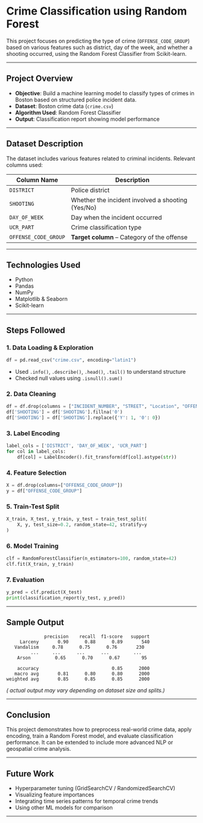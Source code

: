 
# Crime Classification using Random Forest

This project focuses on predicting the type of crime (`OFFENSE_CODE_GROUP`) based on various features such as district, day of the week, and whether a shooting occurred, using the Random Forest Classifier from Scikit-learn.

---

##  Project Overview

- **Objective**: Build a machine learning model to classify types of crimes in Boston based on structured police incident data.
- **Dataset**: Boston crime data (`crime.csv`)
- **Algorithm Used**: Random Forest Classifier
- **Output**: Classification report showing model performance

---

##  Dataset Description

The dataset includes various features related to criminal incidents. Relevant columns used:

| Column Name         | Description |
|---------------------|-------------|
| `DISTRICT`          | Police district |
| `SHOOTING`          | Whether the incident involved a shooting (Yes/No) |
| `DAY_OF_WEEK`       | Day when the incident occurred |
| `UCR_PART`          | Crime classification type |
| `OFFENSE_CODE_GROUP` | **Target column** – Category of the offense |

---

##  Technologies Used

- Python 
- Pandas 
- NumPy
- Matplotlib & Seaborn 
- Scikit-learn 

---

##  Steps Followed

### 1. **Data Loading & Exploration**
```python
df = pd.read_csv("crime.csv", encoding="latin1")
```
- Used `.info()`, `.describe()`, `.head()`, `.tail()` to understand structure
- Checked null values using `.isnull().sum()`

### 2. **Data Cleaning**
```python
df = df.drop(columns = ["INCIDENT_NUMBER", "STREET", "Location", "OFFENSE_CODE"])
df['SHOOTING'] = df['SHOOTING'].fillna('0')
df['SHOOTING'] = df['SHOOTING'].replace({'Y': 1, '0': 0})
```

### 3. **Label Encoding**
```python
label_cols = ['DISTRICT', 'DAY_OF_WEEK', 'UCR_PART']
for col in label_cols:
    df[col] = LabelEncoder().fit_transform(df[col].astype(str))
```

### 4. **Feature Selection**
```python
X = df.drop(columns=["OFFENSE_CODE_GROUP"])
y = df["OFFENSE_CODE_GROUP"]
```

### 5. **Train-Test Split**
```python
X_train, X_test, y_train, y_test = train_test_split(
    X, y, test_size=0.2, random_state=42, stratify=y
)
```

### 6. **Model Training**
```python
clf = RandomForestClassifier(n_estimators=100, random_state=42)
clf.fit(X_train, y_train)
```

### 7. **Evaluation**
```python
y_pred = clf.predict(X_test)
print(classification_report(y_test, y_pred))
```

---

##  Sample Output

```
              precision    recall  f1-score   support
     Larceny       0.90      0.88      0.89       540
   Vandalism     0.78      0.75      0.76       230
         ...     ...      ...      ...         ...
    Arson         0.65      0.70      0.67        95

    accuracy                           0.85      2000
   macro avg       0.81      0.80      0.80      2000
weighted avg       0.85      0.85      0.85      2000
```

*( actual output may vary depending on dataset size and splits.)*

---

##  Conclusion

This project demonstrates how to preprocess real-world crime data, apply encoding, train a Random Forest model, and evaluate classification performance. It can be extended to include more advanced NLP or geospatial crime analysis.

---

##  Future Work

- Hyperparameter tuning (GridSearchCV / RandomizedSearchCV)
- Visualizing feature importances
- Integrating time series patterns for temporal crime trends
- Using other ML models for comparison

---


